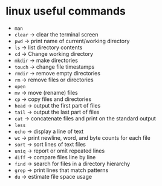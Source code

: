 # linux useful commands

- `man`
- `clear`       -> clear the terminal screen        
- `pwd`         -> print name of current/working directory
- `ls`          -> list directory contents
- `cd`          -> Change working directory
- `mkdir`       -> make directories
- `touch`       -> change file timestamps
- `rmdir`       -> remove empty directories
- `rm`          -> remove files or directories
- `open`      
- `mv`          -> move (rename) files
- `cp`          -> copy files and directories
- `head`        -> output the first part of files
- `tail`        -> output the last part of files
- `cat`         -> concatenate files and print on the standard output
- `less`        
- `echo`        -> display a line of text
- `wc`          -> print newline, word, and byte counts for each file
- `sort`        -> sort lines of text files
- `uniq`        -> report or omit repeated lines
- `diff`        -> compare files line by line
- `find`        -> search for files in a directory hierarchy
- `grep`        -> print lines that match patterns
- `du`          -> estimate file space usage